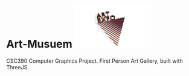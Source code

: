 # Art-Musuem <img src="LOGO.png" width="40%" height="40%">

CSC390 Computer Graphics Project. First Person Art Gallery, built with ThreeJS.
